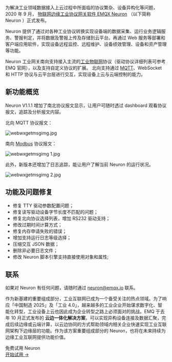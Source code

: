 为解决工业领域数据接入上云过程中所面临的协议繁杂、设备异构化等问题，2020 年 9 月， [物联网边缘工业协议网关软件 EMQX Neuron](https://www.emqx.com/zh/products/neuronex) （以下简称 Neuron ）正式发布。

Neuron 提供了通过对各种工业协议转换实现设备端的数据采集、运行业务逻辑服务、警报判定，并将数据及警报上传及存储到云平台。再通过 Web 服务等部署和客户端应用软件，实现设备远程监控、远程维护、设备绩效管理、设备和资产管理等功能。

Neuron 工业网关南向支持接入主流的[工业物联网](https://www.emqx.com/zh/blog/iiot-explained-examples-technologies-benefits-and-challenges)协议（驱动协议详细列表可参考 EMQ 官网），以及支持自定义协议的扩展。 北向支持通过 [MQTT](https://www.emqx.com/zh/mqtt-guide)、WebSocket 和 HTTP 协议与云平台层进行交互，实现设备上云与云端控制的能力。


## 新功能概览

Neuron V1.1.1 增加了南北协议报文显示，让用户可随时透过 dashboard 观看协议报文，追踪及分析报文内容。

北向 MQTT 协议报文：

![webwxgetmsgimg.jpg](https://assets.emqx.com/images/a0cc294f21ad9e9c678f1818fa0599f2.jpg)

南向 [Modbus](https://www.emqx.com/zh/blog/building-modbus-based-iiot-app-with-neuron) 协议报文：

![webwxgetmsgimg 1.jpg](https://assets.emqx.com/images/5a5d14f99c38bf37b573746faf61ba0b.jpg)

此外，新版本还增加了日志追踪，能让用户了解当前 Neuron 的运行状况。

![webwxgetmsgimg 2.jpg](https://assets.emqx.com/images/4421afbbb936c191e3cb63a2488c81a2.jpg)

## 功能及问题修复

- 修复 TTY 驱动参数配置问题；
- 修复读写驱动设备字节长度不匹配的问题；
- 修复北向协议选择列表，增加 RS232 驱动支持；
- 修改过期时间计算方式；
- 修复内存申请失败的错误；
- 增加支持运行日志等级选择；
- 压缩交互 JSON 数据；
- 删除非必要日志文件；
- 修改 Neuron 脚本引擎支持直接使用对象和属性;


## 联系

如果对 Neuron 有任何问题，请随时通过 [neuron@emqx.io](mailto:neuron@emqx.io) 联系。

作为新基建的重要组成部分，工业互联网已成为一个备受关注的热点领域。为了响应「中国制造 2025」及「工业 4.0」，越来越多的工业企业开始谋求数字化、智能化转型，工业设备上云也因此成为企业转型之路上必须面对的挑战。EMQ 于去年 10 月正式发布的 **云边一体化解决方案**，可以实现异构设备连接及数据汇聚，完成后续边缘或云端计算，以云边协同的方式帮助领域内相关企业快速实现工业互联网架构下边缘层的功能。作为该方案重要组成部分的 Neuron，也将在未来持续为边缘工业互联网提供功能价值。


<section class="promotion">
    <div>
        免费试用 Neuron
    </div>
    <a href="https://www.emqx.com/zh/try?product=neuron" class="button is-gradient px-5">开始试用 →</a >
</section>
